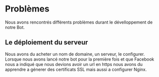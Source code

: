 # Problèmes

 Nous avons rencontrés différents problèmes durant le dévelloppement de notre Bot.

## Le déploiement du serveur

  Nous avons du acheter un nom de domaine, un serveur, le configurer.  
  Lorsque nous avons lancé notre bot pour la première fois et que Facebook nous a indiqué que nous devions avoir un url en https nous avons du apprendre a génerer des certificats SSL mais aussi a configurer Nginx.

##

